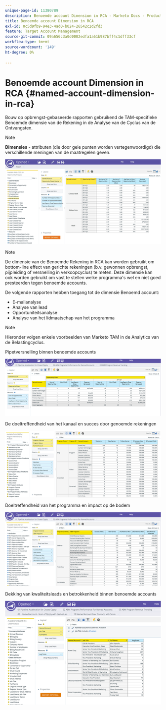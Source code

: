 ```yaml
---
unique-page-id: 11380789
description: Benoemde account Dimension in RCA - Marketo Docs - Productdocumentatie
title: Benoemde account Dimension in RCA
exl-id: 0c5d9fb9-94e3-4ad0-b024-26542c2d2fd3
feature: Target Account Management
source-git-commit: 09a656c3a0d0002edfa1a61b987bff4c1dff33cf
workflow-type: tm+mt
source-wordcount: '149'
ht-degree: 0%

---
```


# Benoemde account Dimension in RCA {#named-account-dimension-in-rca}

Bouw op opbrengst-gebaseerde rapporten gebruikend de TAM-specifieke Benoemde dimensie van de Rekening in de Analyse van de Cyclus van de Ontvangsten.

>[!NOTE]
>
>**Dimensies** - attributen (die door gele punten worden vertegenwoordigd) die verschillende meningen van de maatregelen geven.

![](assets/one-2.png)

>[!NOTE]
>
>De dimensie van de Benoemde Rekening in RCA kan worden gebruikt om bottom-line effect van gerichte rekeningen (b.v. gewonnen opbrengst, pijpleiding of versnelling in verkoopcyclus) te meten. Deze dimensie kan ook worden gebruikt om vast te stellen welke programma&#39;s wel en niet goed presteerden tegen benoemde accounts.

De volgende rapporten hebben toegang tot de dimensie Benoemd account:

* E-mailanalyse
* Analyse van lead
* Opportuniteitsanalyse
* Analyse van het lidmaatschap van het programma

>[!NOTE]
>
>Hieronder volgen enkele voorbeelden van Marketo TAM in de Analytics van de Belastingcyclus.

Pipetversnelling binnen benoemde accounts

![](assets/two-1.png)

De doeltreffendheid van het kanaal en succes door genoemde rekeningen

![](assets/three-2.png)

Doeltreffendheid van het programma en impact op de bodem

![](assets/four-3.png)

Dekking van kwaliteitsleads en betrokkenheid binnen benoemde accounts

![](assets/five-2.png)
